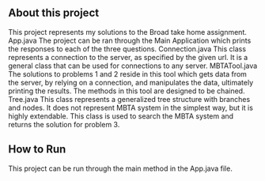 ## About this project
This project represents my solutions to the Broad take home assignment. 
App.java
The project can be ran through the Main Application which prints the responses to each of the three questions.
Connection.java
This class represents a connection to the server, as specified by the given url. It is a general class that can be used for connections to any server.
MBTATool.java
The solutions to problems 1 and 2 reside in this tool which gets data from the server, by relying on a connection, and manipulates the data, ultimately printing the results. The methods in this tool are designed to be chained.
Tree.java
This class represents a generalized tree structure with branches and nodes. It does not represent MBTA system in the simplest way, but it is highly extendable. This class is used to search the MBTA system and returns the solution for problem 3.

## How to Run
This project can be run through the main method in the App.java file.
